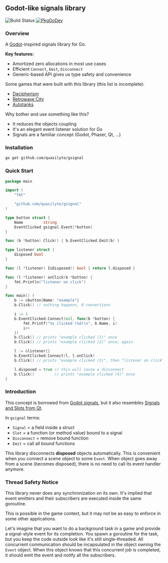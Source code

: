 ## Godot-like signals library

![Build Status](https://github.com/quasilyte/gsignal/workflows/Go/badge.svg)
[![PkgGoDev](https://pkg.go.dev/badge/mod/github.com/quasilyte/gsignal)](https://pkg.go.dev/mod/github.com/quasilyte/gsignal)

### Overview

A [Godot](https://docs.godotengine.org/en/stable/getting_started/step_by_step/signals.html)-inspired signals library for Go.

**Key features:**

* Amortized zero allocations in most use cases
* Efficient `Connect`, `Emit`, `Disconnect`
* Generic-based API gives us type safety and convenience

Some games that were built with this library (this list is incomplete):

* [Decipherism](https://quasilyte.itch.io/decipherism)
* [Retrowave City](https://quasilyte.itch.io/retrowave-city)
* [Autotanks](https://quasilyte.itch.io/autotanks)

Why bother and use something like this?

* It reduces the objects coupling
* It's an elegant event listener solution for Go
* Signals are a familiar concept (Godot, Phaser, Qt, ...)

### Installation

```bash
go get github.com/quasilyte/gsignal
```

### Quick Start

```go
package main

import (
	"fmt"

	"github.com/quasilyte/gsignal"
)

type button struct {
	Name         string
	EventClicked gsignal.Event[*button]
}

func (b *button) Click() { b.EventClicked.Emit(b) }

type listener struct {
	disposed bool
}

func (l *listener) IsDisposed() bool { return l.disposed }

func (l *listener) onClick(b *button) {
	fmt.Println("listener on click")
}

func main() {
	b := &button{Name: "example"}
	b.Click() // nothing happens, 0 connections

	i := 1
	b.EventClicked.Connect(nil, func(b *button) {
		fmt.Printf("%s clicked (%d)\n", b.Name, i)
		i++
	})
	b.Click() // prints "example clicked (1)" once
	b.Click() // prints "example clicked (2)" once; again

	l := &listener{}
	b.EventClicked.Connect(l, l.onClick)
	b.Click() // prints "example clicked (3)", then "listener on click"

	l.disposed = true // this will cause a disconnect
	b.Click()         // prints "example clicked (4)" once
}
```

### Introduction

This concept is borrowed from [Godot signals](https://docs.godotengine.org/en/stable/getting_started/step_by_step/signals.html), but it also resembles [Signals and Slots from Qt](https://doc.qt.io/qt-6/signalsandslots.html).

In `gsignal` terms:

* `Signal` = a field inside a struct
* `Slot` = a function (or method value) bound to a signal
* `Disconnect` = remove bound function
* `Emit` = call all bound functions

This library disconnects **disposed** objects automatically. This is convenient when you connect a scene object to some `Event`. When object goes away from a scene (becomes disposed), there is no need to call its event handler anymore.

### Thread Safety Notice

This library never does any synchronization on its own. It's implied that event emitters and their subscribers are executed inside the same goroutine.

This is possible in the game context, but it may not be as easy to enforce in some other applications.

Let's imagine that you want to do a background task in a game and provide a signal-style event for its completion. You spawn a goroutine for the task, but you keep the code outside look like it's still single-threaded. All concurrent communication should be incapsulated in the object owning the `Event` object. When this object knows that this concurrent job is completed, it should emit the event and notify all the subscribers.
